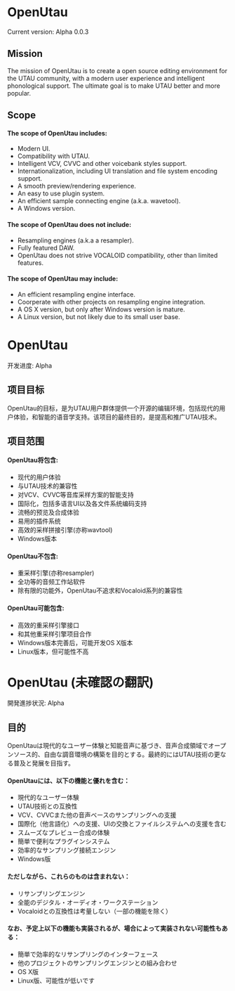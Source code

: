 # OpenUtau
Current version: Alpha 0.0.3

## Mission
The mission of OpenUtau is to create a open source editing environment for the UTAU community, with a modern user experience and intelligent phonological support. The ultimate goal is to make UTAU better and more popular.

## Scope
#### The scope of OpenUtau includes:
- Modern UI.
- Compatibility with UTAU.
- Intelligent VCV, CVVC and other voicebank styles support.
- Internationalization, including UI translation and file system encoding support.
- A smooth preview/rendering experience.
- An easy to use plugin system.
- An efficient sample connecting engine (a.k.a. wavetool).
- A Windows version.

#### The scope of OpenUtau does not include:
- Resampling engines (a.k.a a resampler).
- Fully featured DAW.
- OpenUtau does not strive VOCALOID compatibility, other than limited features.

#### The scope of OpenUtau may include:
- An efficient resampling engine interface.
- Coorperate with other projects on resampling engine integration.
- A OS X version, but only after Windows version is mature.
- A Linux version, but not likely due to its small user base.


# OpenUtau
开发进度: Alpha

## 项目目标
OpenUtau的目标，是为UTAU用户群体提供一个开源的编辑环境，包括现代的用户体验，和智能的语音学支持。该项目的最终目的，是提高和推广UTAU技术。

## 项目范围
#### OpenUtau将包含:
- 现代的用户体验
- 与UTAU技术的兼容性
- 对VCV、CVVC等音库采样方案的智能支持
- 国际化，包括多语言UI以及各文件系统编码支持
- 流畅的预览及合成体验
- 易用的插件系统
- 高效的采样拼接引擎(亦称wavtool)
- Windows版本

#### OpenUtau不包含:
- 重采样引擎(亦称resampler)
- 全功等的音频工作站软件
- 除有限的功能外，OpenUtau不追求和Vocaloid系列的兼容性

#### OpenUtau可能包含:
- 高效的重采样引擎接口
- 和其他重采样引擎项目合作
- Windows版本完善后，可能开发OS X版本
- Linux版本，但可能性不高


# OpenUtau (未確認の翻訳)
開発進捗状況: Alpha

## 目的
OpenUtauは現代的なユーザー体験と知能音声に基づき、音声合成領域でオープンソース的、自由な調音環境の構築を目的とする。最終的にはUTAU技術の更なる普及と発展を目指す。

#### OpenUtauには、以下の機能と優れを含む：
- 現代的なユーザー体験
- UTAU技術との互換性
- VCV、CVVCまた他の音声ベースのサンプリングへの支援
- 国際化（他言語化）への支援、UIの交換とファイルシステムへの支援を含む
- スムーズなプレビュー合成の体験
- 簡単で便利なプラグインシステム
- 効率的なサンプリング接続エンジン
- Windows版

#### ただしながら、これらのものは含まれない：
- リサンプリングエンジン
- 全能のデジタル・オーディオ・ワークステーション
- Vocaloidとの互換性は考量しない（一部の機能を除く）

#### なお、予定上以下の機能も実装されるが、場合によって実装されない可能性もある：
- 簡単で効率的なリサンプリングのインターフェース
- 他のプロジェクトのサンプリングエンジンとの組み合わせ
- OS X版
- Linux版、可能性が低いです
